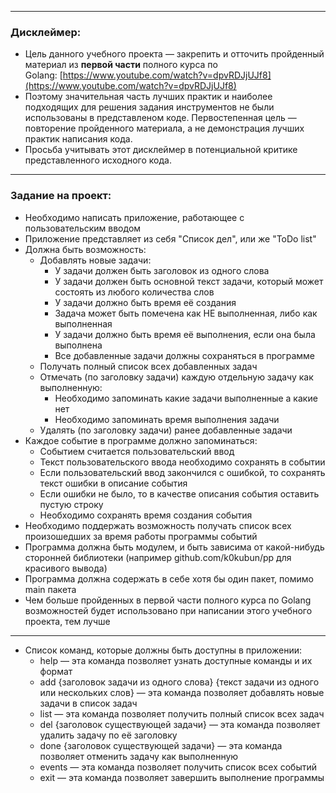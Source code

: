 
---
### Дисклеймер:
- Цель данного учебного проекта — закрепить и отточить пройденный материал из **первой части** полного курса по Golang: [https://www.youtube.com/watch?v=dpvRDJjUJf8](https://www.youtube.com/watch?v=dpvRDJjUJf8)
- Поэтому значительная часть лучших практик и наиболее подходящих для решения задания инструментов не были использованы в представленом коде. Первостепенная цель — повторение пройденного материала, а не демонстрация лучших практик написания кода.
- Просьба учитывать этот дисклеймер в потенциальной критике представленного исходного кода.

---
### Задание на проект:
- Необходимо написать приложение, работающее с пользовательским вводом
- Приложение представляет из себя "Список дел", или же "ToDo list"
- Должна быть возможность:
    - Добавлять новые задачи:
        - У задачи должен быть заголовок из одного слова
        - У задачи должен быть основной текст задачи, который может состоять из любого количества слов
        - У задачи должно быть время её создания
        - Задача может быть помечена как НЕ выполненная, либо как выполненная
        - У задачи должно быть время её выполнения, если она была выполнена
        - Все добавленные задачи должны сохраняться в программе
    - Получать полный список всех добавленных задач
    - Отмечать (по заголовку задачи) каждую отдельную задачу как выполненную:
        - Необходимо запоминать какие задачи выполненные а какие нет
        - Необходимо запоминать время выполнения задачи
    - Удалять (по заголовку задачи) ранее добавленные задачи
- Каждое событие в программе должно запоминаться:
    - Событием считается пользовательский ввод
    - Текст пользовательского ввода необходимо сохранять в событии
    - Если пользовательский ввод закончился с ошибкой, то сохранять текст ошибки в описание события
    - Если ошибки не было, то в качестве описания события оставить пустую строку
    - Необходимо сохранять время создания события
- Необходимо поддержать возможность получать список всех произошедших за время работы программы событий
- Программа должна быть модулем, и быть зависима от какой-нибудь сторонней библиотеки (например github.com/k0kubun/pp для красивого вывода)
- Программа должна содержать в себе хотя бы один пакет, помимо main пакета
- Чем больше пройденных в первой части полного курса по Golang возможностей будет использовано при написании этого учебного проекта, тем лучше

---
- Список команд, которые должны быть доступны в приложении:
    - help — эта команда позволяет узнать доступные команды и их формат
    - add {заголовок задачи из одного слова} {текст задачи из одного или нескольких слов} — эта команда позволяет добавлять новые задачи в список задач
    - list — эта команда позволяет получить полный список всех задач
    - del {заголовок существующей задачи} — эта команда позволяет удалить задачу по её заголовку
    - done {заголовок существующей задачи} — эта команда позволяет отменить задачу как выполненную
    - events — эта команда позволяет получить список всех событий
    - exit — эта команда позволяет завершить выполнение программы
